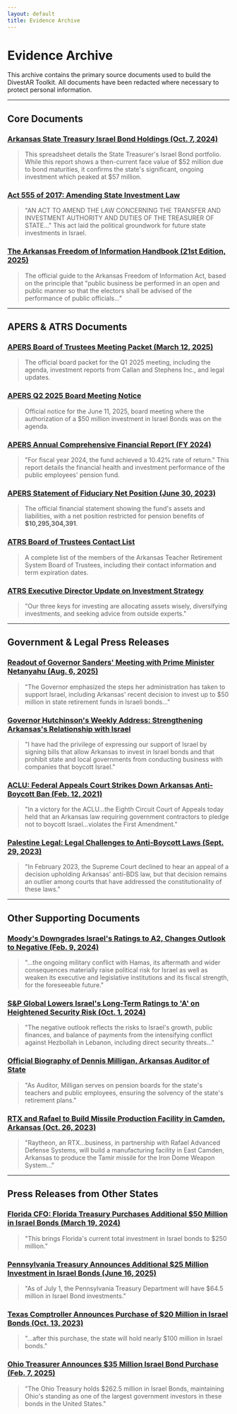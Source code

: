 ```yaml
---
layout: default
title: Evidence Archive
---
```


# Evidence Archive

This archive contains the primary source documents used to build the DivestAR Toolkit. All documents have been redacted where necessary to protect personal information.

---
## Core Documents

<div class="document-grid">
  <div class="document-card">
    <h3><a href="./2024-10-07_AR-Treasury_Portfolio-Holdings_Israel-Bonds.xlsx" target="_blank">Arkansas State Treasury Israel Bond Holdings (Oct. 7, 2024)</a></h3>
    <blockquote>This spreadsheet details the State Treasurer's Israel Bond portfolio. While this report shows a then-current face value of $52 million due to bond maturities, it confirms the state's significant, ongoing investment which peaked at $57 million.</blockquote>
  </div>
  <div class="document-card">
    <h3><a href="./2017_AR-Legislature_Act-555_Investment-Policy.pdf" target="_blank">Act 555 of 2017: Amending State Investment Law</a></h3>
    <blockquote>"AN ACT TO AMEND THE LAW CONCERNING THE TRANSFER AND INVESTMENT AUTHORITY AND DUTIES OF THE TREASURER OF STATE..." This act laid the political groundwork for future state investments in Israel.</blockquote>
  </div>
  <div class="document-card">
    <h3><a href="./2025-FOIA-Handbook-21st-Edition-ver4.pdf" target="_blank">The Arkansas Freedom of Information Handbook (21st Edition, 2025)</a></h3>
    <blockquote>The official guide to the Arkansas Freedom of Information Act, based on the principle that "public business be performed in an open and public manner so that the electors shall be advised of the performance of public officials..."</blockquote>
  </div>
</div>

---
## APERS & ATRS Documents

<div class="document-grid">
  <div class="document-card">
    <h3><a href="./2025-03-12_APERS_Board-Packet.pdf" target="_blank">APERS Board of Trustees Meeting Packet (March 12, 2025)</a></h3>
    <blockquote>The official board packet for the Q1 2025 meeting, including the agenda, investment reports from Callan and Stephens Inc., and legal updates.</blockquote>
  </div>
  <div class="document-card">
    <h3><a href="./2025-06-11_APERS_Board-Meeting-Notice_Q2.pdf" target="_blank">APERS Q2 2025 Board Meeting Notice</a></h3>
    <blockquote>Official notice for the June 11, 2025, board meeting where the authorization of a $50 million investment in Israel Bonds was on the agenda.</blockquote>
  </div>
  <div class="document-card">
    <h3><a href="./2024_APERS_Annual-Financial-Report.pdf" target="_blank">APERS Annual Comprehensive Financial Report (FY 2024)</a></h3>
    <blockquote>"For fiscal year 2024, the fund achieved a 10.42% rate of return." This report details the financial health and investment performance of the public employees' pension fund.</blockquote>
  </div>
  <div class="document-card">
    <h3><a href="./2023-06-30_APERS_Financial-Statement.pdf" target="_blank">APERS Statement of Fiduciary Net Position (June 30, 2023)</a></h3>
    <blockquote>The official financial statement showing the fund's assets and liabilities, with a net position restricted for pension benefits of <strong>$10,295,304,391</strong>.</blockquote>
  </div>
  <div class="document-card">
    <h3><a href="./ATRS_Board-of-Trustees-List.pdf" target="_blank">ATRS Board of Trustees Contact List</a></h3>
    <blockquote>A complete list of the members of the Arkansas Teacher Retirement System Board of Trustees, including their contact information and term expiration dates.</blockquote>
  </div>
  <div class="document-card">
    <h3><a href="./ATRS_Executive-Director-Update_Investment-Strategy.pdf" target="_blank">ATRS Executive Director Update on Investment Strategy</a></h3>
    <blockquote>"Our three keys for investing are allocating assets wisely, diversifying investments, and seeking advice from outside experts."</blockquote>
  </div>
</div>

---
## Government & Legal Press Releases

<div class="document-grid">
  <div class="document-card">
    <h3><a href="./2025-08-06_AR-Gov-Office_Press-Release_Netanyahu-Meeting.pdf" target="_blank">Readout of Governor Sanders' Meeting with Prime Minister Netanyahu (Aug. 6, 2025)</a></h3>
    <blockquote>"The Governor emphasized the steps her administration has taken to support Israel, including Arkansas' recent decision to invest up to $50 million in state retirement funds in Israeli bonds..."</blockquote>
  </div>
  <div class="document-card">
    <h3><a href="./AR-Gov-Office_Weekly-Address_Hutchinson-Israel-MOU.pdf" target="_blank">Governor Hutchinson's Weekly Address: Strengthening Arkansas's Relationship with Israel</a></h3>
    <blockquote>"I have had the privilege of expressing our support of Israel by signing bills that allow Arkansas to invest in Israel bonds and that prohibit state and local governments from conducting business with companies that boycott Israel."</blockquote>
  </div>
  <div class="document-card">
    <h3><a href="./2021-02-12_ACLU_Press-Release_AR-Anti-Boycott-Law.pdf" target="_blank">ACLU: Federal Appeals Court Strikes Down Arkansas Anti-Boycott Ban (Feb. 12, 2021)</a></h3>
    <blockquote>"In a victory for the ACLU...the Eighth Circuit Court of Appeals today held that an Arkansas law requiring government contractors to pledge not to boycott Israel...violates the First Amendment."</blockquote>
  </div>
  <div class="document-card">
    <h3><a href="./2023-09-29_Palestine-Legal_Fact-Sheet_Anti-Boycott-Laws.pdf" target="_blank">Palestine Legal: Legal Challenges to Anti-Boycott Laws (Sept. 29, 2023)</a></h3>
    <blockquote>"In February 2023, the Supreme Court declined to hear an appeal of a decision upholding Arkansas' anti-BDS law, but that decision remains an outlier among courts that have addressed the constitutionality of these laws."</blockquote>
  </div>
</div>

---
## Other Supporting Documents

<div class="document-grid">
  <div class="document-card">
    <h3><a href="./2024-02-09_Moodys_Rating-Action_Israel-Downgrade.pdf" target="_blank">Moody's Downgrades Israel's Ratings to A2, Changes Outlook to Negative (Feb. 9, 2024)</a></h3>
    <blockquote>"...the ongoing military conflict with Hamas, its aftermath and wider consequences materially raise political risk for Israel as well as weaken its executive and legislative institutions and its fiscal strength, for the foreseeable future."</blockquote>
  </div>
  <div class="document-card">
    <h3><a href="./2024-10-01_SP-Global_Rating-Action_Israel-Downgrade.pdf" target="_blank">S&P Global Lowers Israel's Long-Term Ratings to 'A' on Heightened Security Risk (Oct. 1, 2024)</a></h3>
    <blockquote>"The negative outlook reflects the risks to Israel's growth, public finances, and balance of payments from the intensifying conflict against Hezbollah in Lebanon, including direct security threats..."</blockquote>
  </div>
  <div class="document-card">
    <h3><a href="./AR-Auditor-Office_Bio_Dennis-Milligan.pdf" target="_blank">Official Biography of Dennis Milligan, Arkansas Auditor of State</a></h3>
    <blockquote>"As Auditor, Milligan serves on pension boards for the state's teachers and public employees, ensuring the solvency of the state's retirement plans."</blockquote>
  </div>
  <div class="document-card">
    <h3><a href="./2023-10-26_RTX_Press-Release_Camden-Facility.pdf" target="_blank">RTX and Rafael to Build Missile Production Facility in Camden, Arkansas (Oct. 26, 2023)</a></h3>
    <blockquote>"Raytheon, an RTX...business, in partnership with Rafael Advanced Defense Systems, will build a manufacturing facility in East Camden, Arkansas to produce the Tamir missile for the Iron Dome Weapon System..."</blockquote>
  </div>
</div>

---
## Press Releases from Other States

<div class="document-grid">
  <div class="document-card">
    <h3><a href="./2024-03-19_FL-CFO-Office_Press-Release_Israel-Bonds-Purchase.pdf" target="_blank">Florida CFO: Florida Treasury Purchases Additional $50 Million in Israel Bonds (March 19, 2024)</a></h3>
    <blockquote>"This brings Florida's current total investment in Israel bonds to $250 million."</blockquote>
  </div>
  <div class="document-card">
    <h3><a href="./2025-06-16_PA-Treasury_Press-Release_Israel-Bonds-Purchase.pdf" target="_blank">Pennsylvania Treasury Announces Additional $25 Million Investment in Israel Bonds (June 16, 2025)</a></h3>
    <blockquote>"As of July 1, the Pennsylvania Treasury Department will have $64.5 million in Israel Bond investments."</blockquote>
  </div>
  <div class="document-card">
    <h3><a href="./2023-10-13_TX-Comptroller_Press-Release_Israel-Bonds-Purchase.pdf" target="_blank">Texas Comptroller Announces Purchase of $20 Million in Israel Bonds (Oct. 13, 2023)</a></h3>
    <blockquote>"...after this purchase, the state will hold nearly $100 million in Israel bonds."</blockquote>
  </div>
  <div class="document-card">
    <h3><a href="./2025-02-07_OH-Treasury_Press-Release_Israel-Bonds-Purchase.pdf" target="_blank">Ohio Treasurer Announces $35 Million Israel Bond Purchase (Feb. 7, 2025)</a></h3>
    <blockquote>"The Ohio Treasury holds $262.5 million in Israel Bonds, maintaining Ohio's standing as one of the largest government investors in these bonds in the United States."</blockquote>
  </div>
</div>

